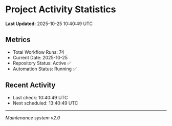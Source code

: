 # Project Activity Statistics

**Last Updated:** 2025-10-25 10:40:49 UTC

## Metrics
- Total Workflow Runs: 74
- Current Date: 2025-10-25
- Repository Status: Active ✅
- Automation Status: Running ✅

## Recent Activity
- Last check: 10:40:49 UTC
- Next scheduled: 13:40:49 UTC

---
*Maintenance system v2.0*
